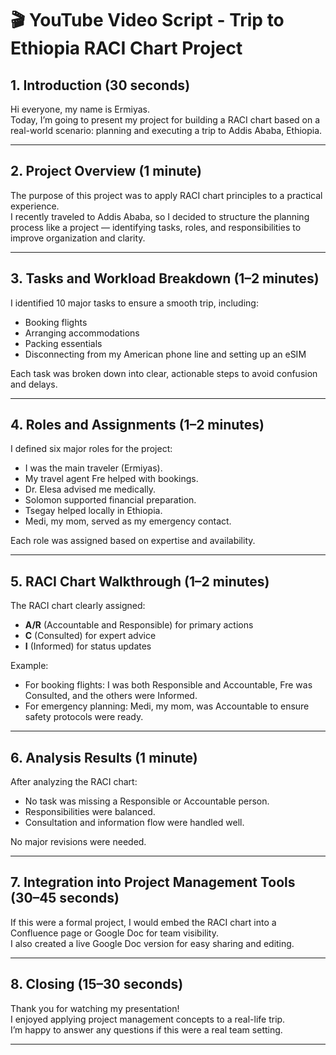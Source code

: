 # 🎬 YouTube Video Script - Trip to Ethiopia RACI Chart Project

## 1. Introduction (30 seconds)

Hi everyone, my name is Ermiyas.  
Today, I’m going to present my project for building a RACI chart based on a real-world scenario: planning and executing a trip to Addis Ababa, Ethiopia.

---

## 2. Project Overview (1 minute)

The purpose of this project was to apply RACI chart principles to a practical experience.  
I recently traveled to Addis Ababa, so I decided to structure the planning process like a project — identifying tasks, roles, and responsibilities to improve organization and clarity.

---

## 3. Tasks and Workload Breakdown (1–2 minutes)

I identified 10 major tasks to ensure a smooth trip, including:
- Booking flights
- Arranging accommodations
- Packing essentials
- Disconnecting from my American phone line and setting up an eSIM

Each task was broken down into clear, actionable steps to avoid confusion and delays.

---

## 4. Roles and Assignments (1–2 minutes)

I defined six major roles for the project:
- I was the main traveler (Ermiyas).
- My travel agent Fre helped with bookings.
- Dr. Elesa advised me medically.
- Solomon supported financial preparation.
- Tsegay helped locally in Ethiopia.
- Medi, my mom, served as my emergency contact.

Each role was assigned based on expertise and availability.

---

## 5. RACI Chart Walkthrough (1–2 minutes)

The RACI chart clearly assigned:
- **A/R** (Accountable and Responsible) for primary actions
- **C** (Consulted) for expert advice
- **I** (Informed) for status updates

Example:
- For booking flights: I was both Responsible and Accountable, Fre was Consulted, and the others were Informed.
- For emergency planning: Medi, my mom, was Accountable to ensure safety protocols were ready.

---

## 6. Analysis Results (1 minute)

After analyzing the RACI chart:
- No task was missing a Responsible or Accountable person.
- Responsibilities were balanced.
- Consultation and information flow were handled well.

No major revisions were needed.

---

## 7. Integration into Project Management Tools (30–45 seconds)

If this were a formal project, I would embed the RACI chart into a Confluence page or Google Doc for team visibility.  
I also created a live Google Doc version for easy sharing and editing.

---

## 8. Closing (15–30 seconds)

Thank you for watching my presentation!  
I enjoyed applying project management concepts to a real-life trip.  
I’m happy to answer any questions if this were a real team setting.

---

